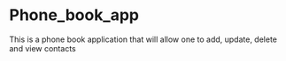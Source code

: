# Phone_book_app
This is a phone book application that will allow one to add, update, delete and view contacts
